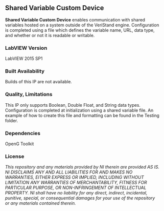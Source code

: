 ## Shared Variable Custom Device ##

**Shared Variable Custom Device** enables communication with shared variables hosted on a system outside of the VeriStand engine. Configuration is completed using a file which defines the variable name, URL, data type, and whether or not it is readable or writable.

### LabVIEW Version ###

LabVIEW 2015 SP1

### Built Availability ###

Builds of this IP are not available.

### Quality, Limitations ###

This IP only supports Boolean, Double Float, and String data types. Configuration is completed at initialization using a shared variable file. An example of how to create this file and formatting can be found in the Testing folder. 

### Dependencies ###

OpenG Toolkit

### License ###

*This repository and any materials provided by NI therein are provided AS IS. NI DISCLAIMS ANY AND ALL LIABILITIES FOR AND MAKES NO WARRANTIES, EITHER EXPRESS OR IMPLIED, INCLUDING WITHOUT LIMITATION ANY WARRANTIES OF MERCHANTABILITY, FITNESS FOR  PARTICULAR PURPOSE, OR NON-INFRINGEMENT OF INTELLECTUAL PROPERTY. NI shall have no liability for any direct, indirect, incidental, punitive, special, or consequential damages for your use of the repository or any materials contained therein.*